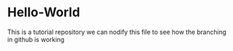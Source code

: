# Hello-World
This is a tutorial repository
we can nodify this file to see
how the branching in github
is working
